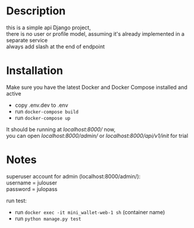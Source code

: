 
# Description
this is a simple api Django project,   
there is no user or profile model, assuming it's already implemented in a separate service    
always add slash at the end of endpoint   



# Installation
Make sure you have the latest Docker and Docker Compose installed and active
- copy .env.dev to .env
- run `docker-compose build`
- run `docker-compose up`

It should be running at *localhost:8000/* now,     
you can open *localhost:8000/admin/* or *localhost:8000/api/v1/init* for trial   



# Notes
superuser account for admin (localhost:8000/admin/):    
username = julouser   
password = julopass   

run test:   
- run `docker exec -it mini_wallet-web-1 sh` (container name)
- run `python manage.py test`
